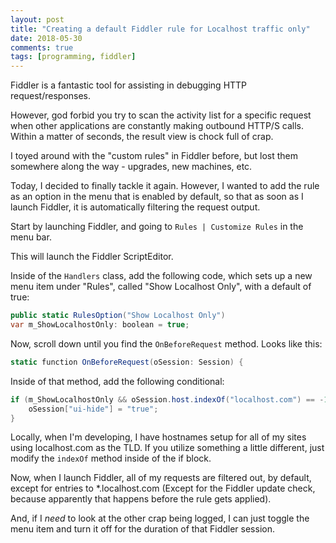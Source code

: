 ```yaml
---
layout: post
title: "Creating a default Fiddler rule for Localhost traffic only"
date: 2018-05-30
comments: true
tags: [programming, fiddler]
---
```


Fiddler is a fantastic tool for assisting in debugging HTTP request/responses.

However, god forbid you try to scan the activity list for a specific request when other applications are constantly making outbound HTTP/S calls.  Within a matter of seconds, the result view is chock full of crap.

I toyed around with the "custom rules" in Fiddler before, but lost them somewhere along the way - upgrades, new machines, etc.

Today, I decided to finally tackle it again.  However, I wanted to add the rule as an option in the menu that is enabled by default, so that as soon as I launch Fiddler, it is automatically filtering the request output.

Start by launching Fiddler, and going to ```Rules | Customize Rules``` in the menu bar.

This will launch the Fiddler ScriptEditor.

Inside of the ```Handlers``` class, add the following code, which sets up a new menu item under "Rules", called "Show Localhost Only", with a default of true:

```csharp
public static RulesOption("Show Localhost Only")
var m_ShowLocalhostOnly: boolean = true;
```

Now, scroll down until you find the ```OnBeforeRequest``` method.  Looks like this:

```csharp
static function OnBeforeRequest(oSession: Session) {        
```

Inside of that method, add the following conditional:

```csharp
if (m_ShowLocalhostOnly && oSession.host.indexOf("localhost.com") == -1) {
	oSession["ui-hide"] = "true";
} 
```

Locally, when I'm developing, I have hostnames setup for all of my sites using localhost.com as the TLD.  If you utilize something a little different, just modify the ```indexOf``` method inside of the if block.

Now, when I launch Fiddler, all of my requests are filtered out, by default, except for entries to *.localhost.com (Except for the Fiddler update check, because apparently that happens before the rule gets applied).

And, if I *need* to look at the other crap being logged, I can just toggle the menu item and turn it off for the duration of that Fiddler session.